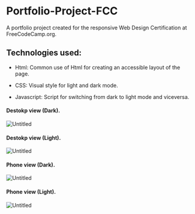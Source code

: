 # Portfolio-Project-FCC
A portfolio project created for the responsive Web Design Certification at FreeCodeCamp.org. 

## Technologies used:

+ Html: 
  Common use of Html for creating an accessible layout of the page.  
   
+ CSS: 
  Visual style for light and dark mode.
  
+ Javascript: 
  Script for switching from dark to light mode and viceversa.  

#### Destokp view (Dark).
![Untitled](https://user-images.githubusercontent.com/95724545/165148802-70834c9f-888c-498b-a732-8452862e32d2.png)

#### Destokp view (Light).
![Untitled](https://user-images.githubusercontent.com/95724545/165148886-a78b1191-8d07-4168-ae43-b49490041fa3.png)

#### Phone view (Dark). 
![Untitled](https://user-images.githubusercontent.com/95724545/165149099-e18637a0-81ab-4cf0-b2aa-88d811627771.png)

#### Phone view (Light).
![Untitled](https://user-images.githubusercontent.com/95724545/165149266-bd9ed45c-3029-4366-ae1d-b3052c64dc19.png)
